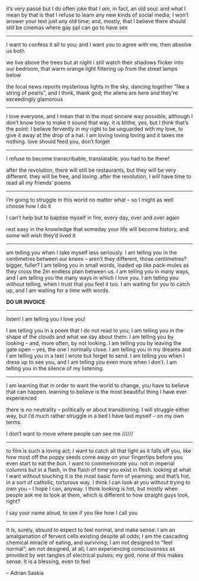 

it’s very passé but I do often joke that I *am*, in fact, an old soul: and what I mean by that is that I refuse to learn any new kinds of social media; I won’t answer your text just any old time; and, mostly, that I believe there should still be cinemas where gay ppl can go to have sex

---

I want to confess it all to you; and I want you to agree with me, then absolve us both

we live above the trees but at night i still watch their shadows flicker into our bedroom, that warm orange light filtering up from the street lamps below

the local news reports mysterious lights in the sky, dancing together “like a string of pearls”, and I think, thank god; the aliens are here and they’re exceedingly glamorous

---

I love everyone, and I mean that in the most sincere way possible, although I don’t know how to make it sound that way. it is blithe, yes, but I think that’s the point: I believe fervently in my right to be unguarded with my love, to give it away at the drop of a hat. I am loving loving loving and it taxes me nothing. love should feed you, don’t forget

---

I refuse to become transcribable, translatable. you had to be there!

after the revolution, there will still be restaurants, but they will be very different. they will be free, and loving. after the revolution, I will have time to read all my friends’ poems

---

I’m going to struggle in this world no matter what – so I might as well choose how I do it

I can’t help but to baptise myself in fire, every day, over and over again

rest easy in the knowledge that someday your life will become history, and some will wish they’d lived it

---

am telling you when I take myself less seriously. I am telling you in the centimetres between our knees – aren’t they different, those centimetres? bigger, fuller? I am telling you in small words, loaded up like pack-mules as they cross the 2m endless plain between us. I am telling you in many ways, and I am telling you the many ways in which I love you. I am telling you without telling, when I trust that you feel it too. I am waiting for you to catch up, and I am waiting for a time with words.

**DO UR INVOICE**

---

listen! I am telling you I love you!

I am telling you in a poem that I do not read to you; I am telling you in the shape of the clouds and what we say about them. I am telling you by looking – and, more often, by not looking. I am telling you by leaving the gate open – yes, the one I normally close. I am telling you in my dreams and I am telling you in a text I wrote but forget to send. I am telling you when I dress up to see you, and I am telling you even more when I don’t. I am telling you in the silence of my listening.

---

I am learning that in order to want the world to change, you have to believe that can happen. learning to believe is the most beautiful thing I have ever experienced

there is no neutrality – politically or about transitioning. I will struggle either way, but I’d much rather struggle in a bed I have laid myself – on my own terms.

I don’t want to move where people can see me //////

---

to film is such a loving act; I want to catch all that light as it falls off you, like how most off the poppy seeds come away on your fingertips before you even start to eat the bun. I want to commemorate you: not in imperial columns but in a flash, in the flash of time you exist in flesh. looking at what I want without touching it is the most basic form of yearning; and that’s hot, in a sort of catholic, torturous way. I think I can look at you without trying to own you – I hope I can, anyway. I think looking is hot, but mostly when people ask me to look at them, which is different to how straight guys look, right?

I say your name aloud, to see if you like how I call you

---


It is, surely, absurd to expect to feel normal, and make sense: I am an amalgamation of fervent cells existing despite all odds; I am the cascading chemical miracle of eating, and surviving; I am not designed to “feel normal”; am not designed, at all; I am experiencing consciousness as provided by wet tangles of electrical pulses; my god, none of this makes sense. It is a blessing, even to feel

– Adrian Saskia